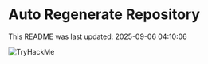# Auto Regenerate Repository

This README was last updated: 2025-09-06 04:10:06

 ![TryHackMe](https://tryhackme.com/badge/533634)
